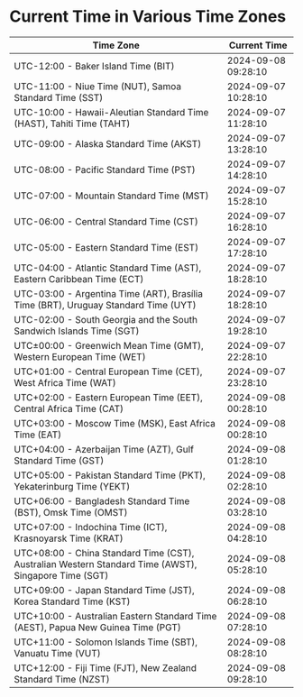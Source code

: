 # Current Time in Various Time Zones

| Time Zone | Current Time |
|-----------|--------------|
| UTC-12:00 - Baker Island Time (BIT) | 2024-09-08 09:28:10 |
| UTC-11:00 - Niue Time (NUT), Samoa Standard Time (SST) | 2024-09-07 10:28:10 |
| UTC-10:00 - Hawaii-Aleutian Standard Time (HAST), Tahiti Time (TAHT) | 2024-09-07 11:28:10 |
| UTC-09:00 - Alaska Standard Time (AKST) | 2024-09-07 13:28:10 |
| UTC-08:00 - Pacific Standard Time (PST) | 2024-09-07 14:28:10 |
| UTC-07:00 - Mountain Standard Time (MST) | 2024-09-07 15:28:10 |
| UTC-06:00 - Central Standard Time (CST) | 2024-09-07 16:28:10 |
| UTC-05:00 - Eastern Standard Time (EST) | 2024-09-07 17:28:10 |
| UTC-04:00 - Atlantic Standard Time (AST), Eastern Caribbean Time (ECT) | 2024-09-07 18:28:10 |
| UTC-03:00 - Argentina Time (ART), Brasília Time (BRT), Uruguay Standard Time (UYT) | 2024-09-07 18:28:10 |
| UTC-02:00 - South Georgia and the South Sandwich Islands Time (SGT) | 2024-09-07 19:28:10 |
| UTC±00:00 - Greenwich Mean Time (GMT), Western European Time (WET) | 2024-09-07 22:28:10 |
| UTC+01:00 - Central European Time (CET), West Africa Time (WAT) | 2024-09-07 23:28:10 |
| UTC+02:00 - Eastern European Time (EET), Central Africa Time (CAT) | 2024-09-08 00:28:10 |
| UTC+03:00 - Moscow Time (MSK), East Africa Time (EAT) | 2024-09-08 00:28:10 |
| UTC+04:00 - Azerbaijan Time (AZT), Gulf Standard Time (GST) | 2024-09-08 01:28:10 |
| UTC+05:00 - Pakistan Standard Time (PKT), Yekaterinburg Time (YEKT) | 2024-09-08 02:28:10 |
| UTC+06:00 - Bangladesh Standard Time (BST), Omsk Time (OMST) | 2024-09-08 03:28:10 |
| UTC+07:00 - Indochina Time (ICT), Krasnoyarsk Time (KRAT) | 2024-09-08 04:28:10 |
| UTC+08:00 - China Standard Time (CST), Australian Western Standard Time (AWST), Singapore Time (SGT) | 2024-09-08 05:28:10 |
| UTC+09:00 - Japan Standard Time (JST), Korea Standard Time (KST) | 2024-09-08 06:28:10 |
| UTC+10:00 - Australian Eastern Standard Time (AEST), Papua New Guinea Time (PGT) | 2024-09-08 07:28:10 |
| UTC+11:00 - Solomon Islands Time (SBT), Vanuatu Time (VUT) | 2024-09-08 08:28:10 |
| UTC+12:00 - Fiji Time (FJT), New Zealand Standard Time (NZST) | 2024-09-08 09:28:10 |

